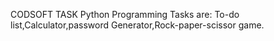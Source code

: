 CODSOFT TASK
Python Programming
Tasks are: To-do list,Calculator,password Generator,Rock-paper-scissor game.
